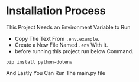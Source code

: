 # Installation Process

This Project Needs an Environment Variable to Run

- Copy The Text From `.env.example`.
- Create a New File Named `.env` With It.
- before running this project run below Command.

```python3
pip install python-dotenv
```

And Lastly You Can Run The main.py file
